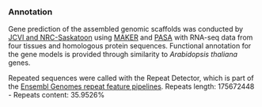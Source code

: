 ### Annotation

Gene prediction of the assembled genomic scaffolds was conducted by
[JCVI and NRC-Saskatoon](http://europepmc.org/articles/PMC4097860) using
[MAKER](http://www.yandell-lab.org/software/maker.html "MAKER") and
[PASA](http://pasa.sourceforge.net/ "PASA") with RNA-seq data from four
tissues and homologous protein sequences. Functional annotation for the
gene models is provided through similarity to *Arabidopsis thaliana*
genes.

Repeated sequences were called with the Repeat Detector, which is part of the [Ensembl Genomes repeat feature pipelines](http://plants.ensembl.org/info/genome/annotation/repeat_features.html). Repeats length: 175672448 - Repeats content: 35.9526%

